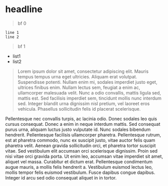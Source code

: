 # headline

> bf 0

```
line 1
line 2
```

> bf 1

- list1
- list2


> Lorem ipsum dolor sit amet, consectetur adipiscing elit. Mauris tempus tempus urna eget ultricies. Aliquam erat volutpat. Suspendisse potenti. Nullam enim mi, sodales imperdiet justo eget, ultrices finibus enim. Nullam lectus sem, feugiat a enim ac, ullamcorper malesuada velit. Nunc a odio convallis, mattis ligula sed, mattis est. Sed facilisis imperdiet sem, tincidunt mollis nunc interdum sed. Integer blandit urna dignissim nisl pretium, vel laoreet eros vehicula. Phasellus sollicitudin felis id placerat scelerisque.

Pellentesque nec convallis turpis, ac lacinia odio. Donec sodales leo quis cursus consequat. Donec a enim in neque interdum mattis. Sed consequat purus urna, aliquam luctus justo vulputate id. Nunc sodales bibendum hendrerit. Pellentesque facilisis ullamcorper pharetra. Pellentesque rutrum, est at pharetra commodo, nunc ex suscipit justo, vitae auctor felis quam pharetra velit. Aenean gravida sollicitudin orci, et pharetra tortor suscipit vitae. Sed vestibulum elit accumsan orci scelerisque dignissim. Proin sed nisi vitae orci gravida porta. Ut enim leo, accumsan vitae imperdiet sit amet, aliquet vel massa. Curabitur et dictum erat. Pellentesque condimentum augue mauris, a mollis felis hendrerit a. Vestibulum euismod lectus leo, mollis tempor felis euismod vestibulum. Fusce dapibus congue dapibus. Integer id arcu sed odio consequat aliquet in in tortor.

